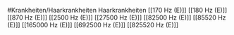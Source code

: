 #Krankheiten/Haarkrankheiten
Haarkrankheiten
[[170 Hz (E)]]
[[180 Hz (E)]]
[[870 Hz (E)]]
[[2500 Hz (E)]]
[[27500 Hz (E)]]
[[82500 Hz (E)]]
[[85520 Hz (E)]]
[[165000 Hz (E)]]
[[692500 Hz (E)]]
[[825520 Hz (E)]]